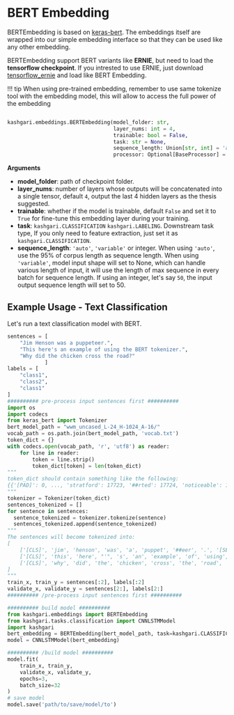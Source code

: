 # BERT Embedding

BERTEmbedding is based on [keras-bert](https://github.com/CyberZHG/keras-bert). The embeddings itself are wrapped into our simple embedding interface so that they can be used like any other embedding.

BERTEmbedding support BERT variants like **ERNIE**, but need to load the **tensorflow checkpoint**. If you intrested to use ERNIE, just download [tensorflow_ernie](https://github.com/ArthurRizar/tensorflow_ernie) and load like BERT Embedding.

!!! tip
    When using pre-trained embedding, remember to use same tokenize tool with the embedding model, this will allow to access the full power of the embedding

```python

kashgari.embeddings.BERTEmbedding(model_folder: str,
                                  layer_nums: int = 4,
                                  trainable: bool = False,
                                  task: str = None,
                                  sequence_length: Union[str, int] = 'auto',
                                  processor: Optional[BaseProcessor] = None)
```

**Arguments**

- **model_folder**: path of checkpoint folder.
- **layer_nums**: number of layers whose outputs will be concatenated into a single tensor, default `4`, output the last 4 hidden layers as the thesis suggested.
- **trainable**: whether if the model is trainable, default `False` and set it to `True` for fine-tune this embedding layer during your training.
- **task**: `kashgari.CLASSIFICATION` `kashgari.LABELING`. Downstream task type, If you only need to feature extraction, just set it as `kashgari.CLASSIFICATION`.
- **sequence_length**: `'auto'`, `'variable'` or integer. When using `'auto'`, use the 95% of corpus length as sequence length. When using `'variable'`, model input shape will set to None, which can handle various length of input, it will use the length of max sequence in every batch for sequence length. If using an integer, let's say `50`, the input output sequence length will set to 50.

## Example Usage - Text Classification

Let's run a text classification model with BERT.

```python
sentences = [
    "Jim Henson was a puppeteer.",
    "This here's an example of using the BERT tokenizer.",
    "Why did the chicken cross the road?"
            ]
labels = [
    "class1",
    "class2",
    "class1"
]
########## pre-process input sentences first ##########
import os
import codecs
from keras_bert import Tokenizer
bert_model_path = "wwm_uncased_L-24_H-1024_A-16/"
vocab_path = os.path.join(bert_model_path, 'vocab.txt')
token_dict = {}
with codecs.open(vocab_path, 'r', 'utf8') as reader:
    for line in reader:
        token = line.strip()
        token_dict[token] = len(token_dict)
"""
token_dict should contain something like the following:
{{'[PAD]': 0, ..., 'stratford': 17723, '##rted': 17724, 'noticeable': 17725, '##evic': 17726, 'imp': 17727, '##rita': 17728, ...}
"""
tokenizer = Tokenizer(token_dict)
sentences_tokenized = []
for sentence in sentences:
  sentence_tokenized = tokenizer.tokenize(sentence)
  sentences_tokenized.append(sentence_tokenized)
"""
The sentences will become tokenized into:
[
    ['[CLS]', 'jim', 'henson', 'was', 'a', 'puppet', '##eer', '.', '[SEP]'], 
    ['[CLS]', 'this', 'here', "'", 's', 'an', 'example', 'of', 'using', 'the', 'bert', 'token', '##izer', '.', '[SEP]'], 
    ['[CLS]', 'why', 'did', 'the', 'chicken', 'cross', 'the', 'road', '?', '[SEP]']
]
"""
train_x, train_y = sentences[:2], labels[:2]
validate_x, validate_y = sentences[2:], labels[2:]
########## /pre-process input sentences first ##########

########## build model ##########
from kashgari.embeddings import BERTEmbedding
from kashgari.tasks.classification import CNNLSTMModel
import kashgari
bert_embedding = BERTEmbedding(bert_model_path, task=kashgari.CLASSIFICATION, sequence_length=128)
model = CNNLSTMModel(bert_embedding)

########## /build model ##########
model.fit(
    train_x, train_y,
    validate_x, validate_y,
    epochs=3,
    batch_size=32
)
# save model
model.save('path/to/save/model/to')
```
